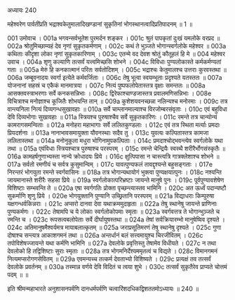 अध्यायः 240

महेश्वरेण पार्वतींप्रति भद्राश्वकेतुमालादिखण्डानां सुकृतिनां भोगस्थानत्वादिप्रतिपादनम् ॥ 1 ॥
	
001	उमोवाच ।
001a	भगवन्सर्वभूतेश पुरमर्दन शङ्कर ।
001c	श्रुतं पापकृतां दुःखं यमलोके वरप्रद ॥
002a	श्रोतुमिच्छाम्यहं देव नृणां सुकृतकर्मणाम् ।
002c	कथं ते भुञ्जते भोगान्स्वर्गलोके महेश्वर ॥
003a	कथिताः कीदृशा लोका नृणां सुकृतकारिणाम् ।
003c	एतन्मे वद देवश श्रोतुं कौतूहलं हि मे ॥
004	महेश्वर उवाच ।
004a	शृणु कल्याणि तत्सर्वं यत्त्वमिच्छसि शोभने ।
004c	विविधाः पुण्यलोकास्ते कर्मकर्मण्यतां गताः ॥
005a	मेरुं हि कनकात्मानं परितः सर्वतोदिशम् ।
005c	भद्राश्चः केतुमालश्च उत्तराः कुरवस्तथा ॥
006a	जम्बूवनादयः स्वर्गा इत्येते कर्मवर्जिताः ।
006c	तेषु भूत्वा स्वयम्भूताः प्रदृश्यते यतस्ततः ॥
007a	योजनानां सहस्रं च एकैकं मानमात्रया ।
007c	नित्यं पुष्पफलोपेतास्तत्र वृक्षाः समन्ततः ॥
008a	आसक्तवस्त्राभरणाः सर्वे कनकसन्निभाः ।
008c	द्विरेफाश्चाण्डजास्तत्र प्रवालमणिसन्निभाः ।
008e	विचित्राश्च मनोज्ञाश्च कूजितैः शोभयन्ति तान् ॥
009a	कुशेशयवनच्छन्ना नलिन्यश्च मनोरमाः ।
009c	तत्र वान्त्यनिला नित्यं दिव्यगन्धसुखावहाः ॥
010a	सर्वे चाम्लानमाल्याश्च विरजोम्बरसंवृताः ।
010c	एवं बहुविधा देवि दिव्यभोगाः सुखावहाः ॥
011a	स्त्रियश्च पुरुषाश्चैव सर्वे सुकृतकारिणः ।
011c	रमन्ते तत्र चान्योन्यं कामरागसमन्विताः ॥
012a	मनोहरा महाभागाः सर्वे ललितकुण्डलाः ।
012c	एवं तत्र स्थिता मर्त्याः प्रमदाः प्रियदर्शनाः ॥
013a	नानाभावसमायुक्ता यौवनस्थाः सदैव तु ।
013c	युवत्यः कल्पितास्तत्र कामजा ललितास्तथा ॥
014a	मनोनुकूला मधुरा भोगिनामुपकल्पिताः ।
014c	प्रमदाश्चोद्भवन्त्येव स्वर्गलोके यथा तथा ॥
015a	एवंविधाः स्त्रियश्चात्र पुरुषाश्च परस्परम् ।
015c	रमन्ते चेन्द्रियैः स्वस्थै शरीरैर्भोगसंस्कृतैः ॥
016a	कामहर्षगुणाभ्यस्ता नान्ये क्रोधादयः प्रिये ।
016c	क्षुत्पिपासा न चास्त्यत्रि गात्रक्लेशाश्च शोभने ॥
017a	सर्वतो रमणीयं च सर्वत्र कुसुमान्विम् ।
017c	यावत्पुण्यफलं तावद्दृश्यन्ते बहुसङ्गताः ।
017e	निरन्तरं भोगयुता रमन्ते स्वर्गवासिनः ॥
018a	तत्र भोगान्यथायोगं भुक्त्वा पुण्यक्षयात्पुनः ।
018c	नश्यन्ति जायमानास्ते शरीरैः सहसा प्रिये ॥
019a	स्वर्गलोकात्परिभ्रष्टाः जायन्ते मानुषे पुनः ।
019c	पूर्वपुण्यावशेषेण विशिष्टाः सम्भवन्ति ते ॥
020a	एषा स्वर्गगतिः प्रोक्ता पृच्छन्त्यास्तव भामिनि ।
020c	अत ऊर्ध्वं पदान्यष्टौ सुकर्माणि शृणु प्रिये ।
020e	भोगयुक्तानि पुण्यानि उच्छ्रितानि परस्परम् ॥
021a	विद्याधराः किम्पुरुषा यक्षगन्धर्वकिन्नराः ।
021c	अप्सरो दानवा देवा यथाक्रममुदाहृताः ॥
022a	तेषु स्थानेषु जायन्ते प्राणिनाः पुण्यकर्मणः ।
022c	तेषामपि च ये लोकाः स्वर्गलोकोपमाः स्मृताः ॥
023a	स्वर्गवत्तत्र ते भोगान्भुञ्जते च रमन्ति च ।
023c	रूपसत्वबलोपेताः सर्वे दीर्घायुषस्तथा ॥
024a	तेषां सर्वक्रियारम्भो मानुषेष्विव दृश्यते ।
024c	अतिमानुषमैश्वर्यमत्र मायाबलात्कृतम् ॥
025a	जराप्रसूतिमरणं तेषु स्थानेषु दृश्यते ।
025c	गुणा दोषाश्च सन्त्यत्र आकाशगमनं तथा ॥
026a	अन्तर्धानं बलं सत्त्वमायुश्च चिरजीवितम् ।
026c	तपोविशेषज्जायन्ते यथा कर्मणि भामिनि ॥
027a	देवलोके प्रवृत्तिस्तु तेषामेव विधीयते ।
027c	न तथा देवलोको हि तद्विशिष्टाः सुराः स्मृताः ॥
028a	तत्र भोगमनिर्देश्यममृतत्वं च विद्यते ।
028c	विमानगमनं नित्यमप्सरोगणसेवितम् ॥
029a	एवमन्यच्च तत्कर्म देवताभ्यो विशिष्यते ।
029c	प्रत्यक्षं तव तत्सर्वं देवलोके प्रवर्तनम् ॥
030a	तस्मान्न वर्णये देवि विदितं च त्वया शुभे ।
030c	तत्सर्वं सुकृतैरेव प्राप्यते चोत्तमं पदम् ॥ ॥

इति श्रीमन्महाभारते अनुशासनपर्वणि दानधर्मपर्वणि चत्वारिंशदधिकद्विशततमोऽध्यायः ॥ 240 ॥
